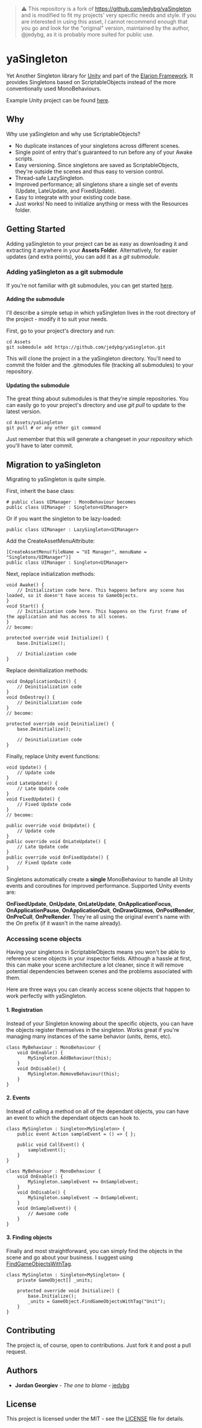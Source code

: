 > :warning: This repository is a fork of https://github.com/jedybg/yaSingleton and is modified to fit my projects' very specific needs and style. If you are interested in using this asset, I cannot recommend enough that you go and look for the "original" version, maintained by the author, @jedybg, as it is probably more suited for public use.

# yaSingleton

Yet Another Singleton library for [Unity](http://www.unity3d.com/) and part of the [Elarion Framework](https://github.com/jedybg/Elarion). It provides Singletons based on ScriptableObjects instead of the more conventionally used MonoBehaviours.

Example Unity project can be found [here](https://github.com/jedybg/yaSingleton-Example-Project). 

## Why

Why use yaSingleton and why use ScriptableObjects?

 * No duplicate instances of your singletons across different scenes.
 * Single point of entry that's guaranteed to run before any of your Awake scripts.
 * Easy versioning. Since singletons are saved as ScriptableObjects, they're outside the scenes and thus easy to version control.
 * Thread-safe LazySingleton.
 * Improved performance; all singletons share a single set of events (Update, LateUpdate, and FixedUpdate).
 * Easy to integrate with your existing code base.
 * Just works! No need to initialize anything or mess with the Resources folder.

## Getting Started

Adding yaSingleton to your project can be as easy as downloading it and extracting it anywhere in your **Assets Folder**. Alternatively, for easier updates (and extra points), you can add it as a *git submodule*.

### Adding yaSingleton as a git submodule

If you're not familiar with git submodules, you can get started [here](https://git-scm.com/book/en/v2/Git-Tools-Submodules).

#### Adding the submodule 

I'll describe a simple setup in which yaSingleton lives in the root directory of the project - modify it to suit your needs. 

First, go to your project's directory and run:

```
cd Assets
git submodule add https://github.com/jedybg/yaSingleton.git
```

This will clone the project in a the yaSingleton directory. You'll need to commit the folder and the .gitmodules file (tracking all submodules) to your repository.

#### Updating the submodule

The great thing about submodules is that they're simple repositories. You can easily go to your project's directory and use *git pull* to update to the latest version.

```
cd Assets/yaSingleton
git pull # or any other git command
```

Just remember that this will generate a changeset in *your repository* which you'll have to later commit. 

## Migration to yaSingleton

Migrating to yaSingleton is quite simple.

First, inherit the base class:

```
# public class UIManager : MonoBehaviour becomes
public class UIManager : Singleton<UIManager> 
```

Or if you want the singleton to be lazy-loaded:

```
public class UIManager : LazySingleton<UIManager>
```

Add the CreateAssetMenuAttribute:
```
[CreateAssetMenu(fileName = "UI Manager", menuName = "Singletons/UIManager")]
public class UIManager : Singleton<UIManager> 
```

Next, replace initialization methods:

```
void Awake() {
    // Initialization code here. This happens before any scene has loaded, so it doesn't have access to GameObjects.
}
void Start() {
    // Initialization code here. This happens on the first frame of the application and has access to all scenes.
}
// become:

protected override void Initialize() {
    base.Initialize();
    
    // Initialization code
}
```

Replace deinitialization methods:

```
void OnApplicationQuit() {
    // Deinitialization code
}
void OnDestroy() {
    // Deinitialization code
}
// become:

protected override void Deinitialize() {
    base.Deinitialize();
    
    // Deinitialization code
}
```

Finally, replace Unity event functions:

```
void Update() {
    // Update code
}
void LateUpdate() {
    // Late Update code
}
void FixedUpdate() {
    // Fixed Update code
}
// become:

public override void OnUpdate() {
    // Update code
}
public override void OnLateUpdate() {
    // Late Update code
}
public override void OnFixedUpdate() {
    // Fixed Update code
}
```

Singletons automatically create a **single** MonoBehaviour to handle all Unity events and coroutines for improved performance. Supported Unity events are:

**OnFixedUpdate**, **OnUpdate**, **OnLateUpdate**, **OnApplicationFocus**, **OnApplicationPause**, **OnApplicationQuit**, **OnDrawGizmos**, **OnPostRender**, **OnPreCull**, **OnPreRender**. They're all using the original event's name with the *On* prefix (if it wasn't in the name already).   

### Accessing scene objects

Having your singletons in ScriptableObjects means you won't be able to reference scene objects in your inspector fields. Although a hassle at first, this can make your scene architecture a lot cleaner, since it will remove potential dependencies between scenes and the problems associated with them.

Here are three ways you can cleanly access scene objects that happen to work perfectly with yaSingleton.

#### 1. Registration

Instead of your Singleton knowing about the specific objects, you can have the objects register themselves in the singleton. Works great if you're managing many instances of the same behavior (units, items, etc).

```
class MyBehaviour : MonoBehaviour {
    void OnEnable() {
        MySingleton.AddBehaviour(this);     
    }
    void OnDisable() {
        MySingleton.RemoveBehaviour(this);
    }
}
``` 

#### 2. Events

Instead of calling a method on all of the dependant objects, you can have an event to which the dependant objects can hook to.

```
class MySingleton : Singleton<MySingleton> {
    public event Action sampleEvent = () => { };
    
    public void CallEvent() {
        sampleEvent();
    }
}

class MyBehaviour : MonoBehaviour {
    void OnEnable() {
        MySingleton.sampleEvent += OnSampleEvent;  
    }
    void OnDisable() {
        MySingleton.sampleEvent -= OnSampleEvent;  
    }
    void OnSampleEvent() {
        // Awesome code
    }
}
```  

#### 3. Finding objects

Finally and most straightforward, you can simply find the objects in the scene and go about your business. I suggest using [FindGameObjectsWithTag](https://docs.unity3d.com/ScriptReference/GameObject.FindGameObjectsWithTag.html).

```
class MySingleton : Singleton<MySingleton> {
    private GameObject[] _units;
    
    protected override void Initialize() {
        base.Initialize();
        _units = GameObject.FindGameObjectsWithTag("Unit");
    }
}
```  

## Contributing

The project is, of course, open to contributions. Just fork it and post a pull request.

## Authors

* **Jordan Georgiev** - *The one to blame* - [jedybg](https://github.com/jedybg)

## License

This project is licensed under the MIT - see the [LICENSE](LICENSE) file for details.
